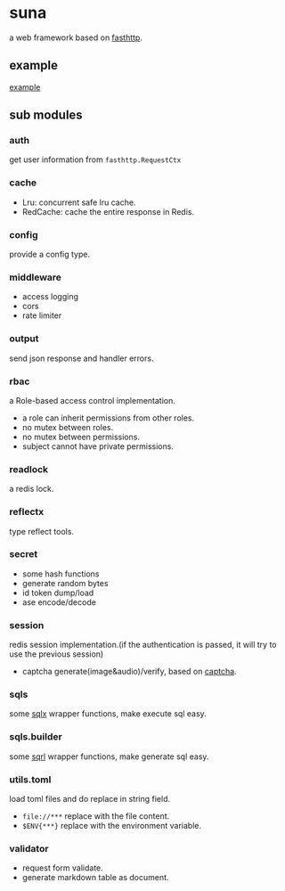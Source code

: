 # suna
a web framework based on [fasthttp](https://github.com/valyala/fasthttp).

## example
[example](https://github.com/zzztttkkk/suna/tree/master/example)

## sub modules
### auth
get user information from `fasthttp.RequestCtx`

### cache
- Lru: concurrent safe lru cache.
- RedCache: cache the entire response in Redis.

### config
provide a config type.

### middleware
- access logging
- cors
- rate limiter

### output
send json response and handler errors.

### rbac
a Role-based access control implementation.

- a role can inherit permissions from other roles. 
- no mutex between roles.
- no mutex between permissions.
- subject cannot have private permissions.

### readlock
a redis lock.

### reflectx
type reflect tools.

### secret
- some hash functions
- generate random bytes
- id token dump/load
- ase encode/decode

### session
redis session implementation.(if the authentication is passed, it will
try to use the previous session)

- captcha generate(image&audio)/verify, based on [captcha](https://github.com/dchest/captcha).

### sqls
some [sqlx](https://github.com/jmoiron/sqlx) wrapper functions, make execute sql easy.

### sqls.builder
some [sqrl](https://github.com/zzztttkkk/sqrl) wrapper functions, make generate sql easy.

### utils.toml
load toml files and do replace in string field.

- `file://***` replace with the file content.
- `$ENV{***}` replace with the environment variable.

### validator
- request form validate.
- generate markdown table as document.
